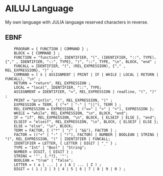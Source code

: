# AILUJ Language

My own language with JULIA language reserved characters in reverse.

## EBNF

        PROGRAM = { FUNCTION | COMMAND } ;
        BLOCK = { COMMAND } ;
        FUNCTION = "function", IDENTIFIER, "(", (IDENTIFIER, "::", TYPE), {"," , IDENTIFIER, "::", TYPE}, ")", "::", TYPE, "\n", BLOCK, "end" ;
        FUNCALL = IDENTIFIER, "(", (REL_EXPRESSION), {"," , REL_EXPRESSION}, ")" ;
        COMMAND = ( λ | ASSIGNMENT | PRINT | IF | WHILE | LOCAL | RETURN | FUNCALL), "\n" ;
        RETURN = "return", REL_EXPRESSION ;
        LOCAL = "local", IDENTIFIER, "::", TYPE;
        ASSIGNMENT = IDENTIFIER, "=", REL_EXPRESSION | readline, "(", ")" ;
        PRINT = "println", "(", REL_EXPRESSION, ")" ;
        EXPRESSION = TERM, { ("+" | "-" | "||"), TERM } ;
        REL_EXPRESSION = EXPRESSION, { ("==" | ">" | "<"), EXPRESSION };
        WHILE = "while", REL_EXPRESSION, "\n", BLOCK, "end";
        IF = "if", REL_EXPRESSION, "\n", BLOCK, { ELSEIF | ELSE }, "end";
        ELSEIF = "elseif", REL_EXPRESSION, "\n", BLOCK, { ELSEIF | ELSE };
        ELSE = "else", "\n", BLOCK;
        TERM = FACTOR, { ("*" | "/" | "&&"), FACTOR } ;
        FACTOR = (("+" | "-" | "!"), FACTOR) | NUMBER | BOOLEAN | STRING | "(", REL_EXPRESSION, ")" | IDENTIFIER | FUNCALL;
        IDENTIFIER = LETTER, { LETTER | DIGIT | "_" } ;
        TYPE = "Int" | "Bool" | "String"; 
        NUMBER = DIGIT, { DIGIT } ;
        STRING = '"', {.*?}, '"';
        BOOLEAN = "true" | "false";
        LETTER = ( a | ... | z | A | ... | Z ) ;
        DIGIT = ( 1 | 2 | 3 | 4 | 5 | 6 | 7 | 8 | 9 | 0 ) ;

